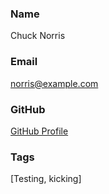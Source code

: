 ### Name
Chuck Norris

### Email
norris@example.com

### GitHub
[GitHub Profile](https://github.com/your-username)

### Tags
[Testing, kicking]
